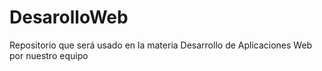# DesarolloWeb
Repositorio que será usado en la materia Desarrollo de Aplicaciones Web por nuestro equipo
